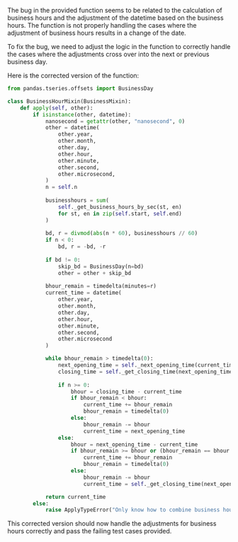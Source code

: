 The bug in the provided function seems to be related to the calculation of business hours and the adjustment of the datetime based on the business hours. The function is not properly handling the cases where the adjustment of business hours results in a change of the date.

To fix the bug, we need to adjust the logic in the function to correctly handle the cases where the adjustments cross over into the next or previous business day.

Here is the corrected version of the function:

```python
from pandas.tseries.offsets import BusinessDay

class BusinessHourMixin(BusinessMixin):
    def apply(self, other):
        if isinstance(other, datetime):
            nanosecond = getattr(other, "nanosecond", 0)
            other = datetime(
                other.year,
                other.month,
                other.day,
                other.hour,
                other.minute,
                other.second,
                other.microsecond,
            )
            n = self.n
    
            businesshours = sum(
                self._get_business_hours_by_sec(st, en)
                for st, en in zip(self.start, self.end)
            )
    
            bd, r = divmod(abs(n * 60), businesshours // 60)
            if n < 0:
                bd, r = -bd, -r
    
            if bd != 0:
                skip_bd = BusinessDay(n=bd)
                other = other + skip_bd
    
            bhour_remain = timedelta(minutes=r)
            current_time = datetime(
                other.year,
                other.month,
                other.day,
                other.hour,
                other.minute,
                other.second,
                other.microsecond
            )

            while bhour_remain > timedelta(0):
                next_opening_time = self._next_opening_time(current_time)
                closing_time = self._get_closing_time(next_opening_time)
                
                if n >= 0:
                    bhour = closing_time - current_time
                    if bhour_remain < bhour:
                        current_time += bhour_remain
                        bhour_remain = timedelta(0)
                    else:
                        bhour_remain -= bhour
                        current_time = next_opening_time
                else:
                    bhour = next_opening_time - current_time
                    if bhour_remain >= bhour or (bhour_remain == bhour and nanosecond != 0):
                        current_time += bhour_remain
                        bhour_remain = timedelta(0)
                    else:
                        bhour_remain -= bhour
                        current_time = self._get_closing_time(next_opening_time - timedelta(seconds=1))

            return current_time
        else:
            raise ApplyTypeError("Only know how to combine business hour with datetime")
```

This corrected version should now handle the adjustments for business hours correctly and pass the failing test cases provided.